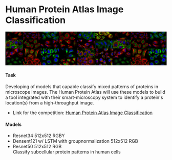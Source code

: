 # Human Protein Atlas Image Classification


![](header.png)

#### Task
Developing of models that capable classify mixed patterns of proteins in microscope images. 
The Human Protein Atlas will use these models to build a tool integrated with their smart-microscopy system to identify a protein's location(s) from a high-throughput image.

- Link for the competition: [Human Protein Atlas Image Classification](https://www.kaggle.com/c/human-protein-atlas-image-classification)

#### Models
- Resnet34 512x512 RGBY 
- Densent121 w/ LSTM with groupnormalization 512x512 RGB  
- Resnet50 512x512 RGB  
Classify subcellular protein patterns in human cells
